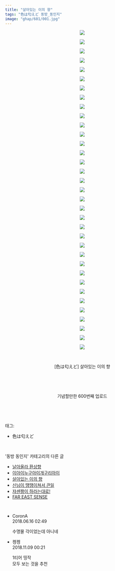 ```yaml
---
title: "살아있는 이의 향"
tags: "色は匂えど 동방_동인지"
image: "ghap/601/001.jpg"
---
```

<div class="article">
<p style="text-align: center; clear: none; float: none;"><img src="{{ site.nasurl }}/ghap/601/001.jpg"/></p>
<p style="text-align: center; clear: none; float: none;"><img src="{{ site.nasurl }}/ghap/601/002.jpg"/></p>
<p style="text-align: center; clear: none; float: none;"><img src="{{ site.nasurl }}/ghap/601/003.jpg"/></p>
<p style="text-align: center; clear: none; float: none;"><img src="{{ site.nasurl }}/ghap/601/004.jpg"/></p>
<p style="text-align: center; clear: none; float: none;"><img src="{{ site.nasurl }}/ghap/601/005.jpg"/></p>
<p style="text-align: center; clear: none; float: none;"><img src="{{ site.nasurl }}/ghap/601/006.jpg"/></p>
<p style="text-align: center; clear: none; float: none;"><img src="{{ site.nasurl }}/ghap/601/007.jpg"/></p>
<p style="text-align: center; clear: none; float: none;"><img src="{{ site.nasurl }}/ghap/601/008.jpg"/></p>
<p style="text-align: center; clear: none; float: none;"><img src="{{ site.nasurl }}/ghap/601/009.jpg"/></p>
<p style="text-align: center; clear: none; float: none;"><img src="{{ site.nasurl }}/ghap/601/010.jpg"/></p>
<p style="text-align: center; clear: none; float: none;"><img src="{{ site.nasurl }}/ghap/601/011.jpg"/></p>
<p style="text-align: center; clear: none; float: none;"><img src="{{ site.nasurl }}/ghap/601/012.jpg"/></p>
<p style="text-align: center; clear: none; float: none;"><img src="{{ site.nasurl }}/ghap/601/013.jpg"/></p>
<p style="text-align: center; clear: none; float: none;"><img src="{{ site.nasurl }}/ghap/601/014.jpg"/></p>
<p style="text-align: center; clear: none; float: none;"><img src="{{ site.nasurl }}/ghap/601/015.jpg"/></p>
<p style="text-align: center; clear: none; float: none;"><img src="{{ site.nasurl }}/ghap/601/016.jpg"/></p>
<p style="text-align: center; clear: none; float: none;"><img src="{{ site.nasurl }}/ghap/601/017.jpg"/></p>
<p style="text-align: center; clear: none; float: none;"><img src="{{ site.nasurl }}/ghap/601/018.jpg"/></p>
<p style="text-align: center; clear: none; float: none;"><img src="{{ site.nasurl }}/ghap/601/019.jpg"/></p>
<p style="text-align: center; clear: none; float: none;"><img src="{{ site.nasurl }}/ghap/601/020.jpg"/></p>
<p style="text-align: center; clear: none; float: none;"><img src="{{ site.nasurl }}/ghap/601/021.jpg"/></p>
<p style="text-align: center; clear: none; float: none;"><img src="{{ site.nasurl }}/ghap/601/022.jpg"/></p>
<p style="text-align: center; clear: none; float: none;"><img src="{{ site.nasurl }}/ghap/601/023.jpg"/></p>
<p style="text-align: center; clear: none; float: none;"><img src="{{ site.nasurl }}/ghap/601/024.jpg"/></p>
<p style="text-align: center; clear: none; float: none;"><img src="{{ site.nasurl }}/ghap/601/025.jpg"/></p>
<p style="text-align: center; clear: none; float: none;"><img src="{{ site.nasurl }}/ghap/601/026.jpg"/></p>
<p style="text-align: center; clear: none; float: none;"><img src="{{ site.nasurl }}/ghap/601/027.jpg"/></p>
<p style="text-align: center; clear: none; float: none;"><img src="{{ site.nasurl }}/ghap/601/028.jpg"/></p>
<p style="text-align: center; clear: none; float: none;"><img src="{{ site.nasurl }}/ghap/601/029.jpg"/></p>
<p style="text-align: center; clear: none; float: none;"><img src="{{ site.nasurl }}/ghap/601/030.jpg"/></p>
<p style="text-align: center; clear: none; float: none;"><img src="{{ site.nasurl }}/ghap/601/031.jpg"/></p>
<p style="text-align: center; clear: none; float: none;"><img src="{{ site.nasurl }}/ghap/601/032.jpg"/></p>
<p style="text-align: center; clear: none; float: none;"><img src="{{ site.nasurl }}/ghap/601/033.png"/></p>
<p style="text-align: center; clear: none; float: none;"><img src="{{ site.nasurl }}/ghap/601/034.jpg"/></p>
<p style="text-align: center; clear: none; float: none;"><img src="{{ site.nasurl }}/ghap/601/035.jpg"/></p>
<p style="text-align: center; clear: none; float: none;"><br/></p>
<p style="text-align: center; clear: none; float: none;">[色は匂えど] 살아있는 이의 향</p>
<p style="text-align: center; clear: none; float: none;"><br/></p>
<p style="text-align: center; clear: none; float: none;"><br/></p>
<p style="text-align: center; clear: none; float: none;">기념할만한 600번째 업로드</p>
<p><br/></p>
</div><br/>
<div class="tagTrail">
<p>태그: </p>
<ul>
<li>色は匂えど</li>
</ul>
</div><br/>
<div class="another">
<p>'동방 동인지' 카테고리의 다른 글</p>
<ul>
<li><a href="/2016-06-28-ghap_603">날아올라 환상향</a></li>
<li><a href="/2016-06-28-ghap_602">이아이누구아이개구리아이</a></li>
<li><a href="/2016-06-28-ghap_601">살아있는 이의 향</a></li>
<li><a href="/2016-06-28-ghap_600">신님이 땡땡이쳐서 큰일</a></li>
<li><a href="/2016-06-28-ghap_599">쟈센짱이 하라는대로!</a></li>
<li><a href="/2016-06-28-ghap_598">FAR EAST SENSE</a></li>
</ul>
</div><br/>
<div class="cb_module cb_fluid">
<div class="cb_wrt cb_profile">
<div class="comment">
<ul>
<li class="cb_thumb_off" id="comment15271352">
<div class="cb_comment_area">
<div class="cb_info_area">
<div class="cb_section">
<span class="cb_nick_name">CoronA</span>
</div>
<div class="cb_section">
<span class="cb_date">2018.06.16 02:49 </span>
</div>
</div>
<div class="cb_dsc_comment">
<p class="cb_dsc">
											수명물 각이었는데 아니네
										</p>
</div>
</div></li>
<li class="cb_thumb_off" id="comment15370148">
<div class="cb_comment_area">
<div class="cb_info_area">
<div class="cb_section">
<span class="cb_nick_name">켕켕</span>
</div>
<div class="cb_section">
<span class="cb_date">2018.11.09 00:21 </span>
</div>
</div>
<div class="cb_dsc_comment">
<p class="cb_dsc">
											1티어 띵작<br/>
모두 보는 것을 추천
										</p>
</div>
</div></li>
</ul>
</div>
</div><!-- commentList close -->
</div><br/>
